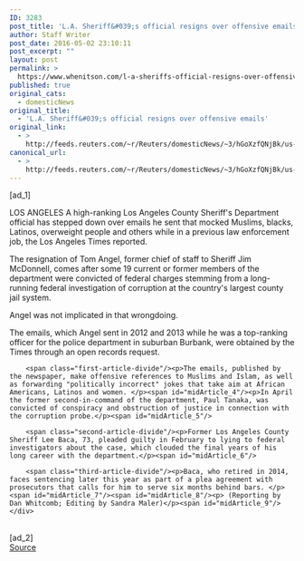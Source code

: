 ```yaml
---
ID: 3283
post_title: 'L.A. Sheriff&#039;s official resigns over offensive emails'
author: Staff Writer
post_date: 2016-05-02 23:10:11
post_excerpt: ""
layout: post
permalink: >
  https://www.whenitson.com/l-a-sheriffs-official-resigns-over-offensive-emails/
published: true
original_cats:
  - domesticNews
original_title:
  - 'L.A. Sheriff&#039;s official resigns over offensive emails'
original_link:
  - >
    http://feeds.reuters.com/~r/Reuters/domesticNews/~3/hGoXzfQNjBk/us-losangeles-sheriffs-resignation-idUSKCN0XT207
canonical_url:
  - >
    http://feeds.reuters.com/~r/Reuters/domesticNews/~3/hGoXzfQNjBk/us-losangeles-sheriffs-resignation-idUSKCN0XT207
---
```

 [ad_1]
<br><div id="articleText">
<span id="midArticle_start"/>

<span class="focusParagraph" readability="8"><p><span class="articleLocation">LOS ANGELES</span> A high-ranking Los Angeles County Sheriff's Department official has stepped down over emails he sent that mocked Muslims, blacks, Latinos, overweight people and others while in a previous law enforcement job, the Los Angeles Times reported.</p></span><span id="midArticle_0"/><p>The resignation of Tom Angel, former chief of staff to Sheriff Jim McDonnell, comes after some 19 current or former members of the department were convicted of federal charges stemming from a long-running federal investigation of corruption at the country's largest county jail system. </p><span id="midArticle_1"/><p>Angel was not implicated in that wrongdoing.</p><span id="midArticle_2"/><p>The emails, which Angel sent in 2012 and 2013 while he was a top-ranking officer for the police department in suburban Burbank, were obtained by the Times through an open records request.</p><span id="midArticle_3"/>
        
        <span class="first-article-divide"/><p>The emails, published by the newspaper, make offensive references to Muslims and Islam, as well as forwarding "politically incorrect" jokes that take aim at African Americans, Latinos and women. </p><span id="midArticle_4"/><p>In April the former second-in-command of the department, Paul Tanaka, was convicted of conspiracy and obstruction of justice in connection with the corruption probe.</p><span id="midArticle_5"/>
        
        <span class="second-article-divide"/><p>Former Los Angeles County Sheriff Lee Baca, 73, pleaded guilty in February to lying to federal investigators about the case, which clouded the final years of his long career with the department.</p><span id="midArticle_6"/>
        
        <span class="third-article-divide"/><p>Baca, who retired in 2014, faces sentencing later this year as part of a plea agreement with prosecutors that calls for him to serve six months behind bars. </p><span id="midArticle_7"/><span id="midArticle_8"/><p> (Reporting by Dan Whitcomb; Editing by Sandra Maler)</p><span id="midArticle_9"/></div>
<br>[ad_2]
<br><a href="http://feeds.reuters.com/~r/Reuters/domesticNews/~3/hGoXzfQNjBk/us-losangeles-sheriffs-resignation-idUSKCN0XT207">Source </a>